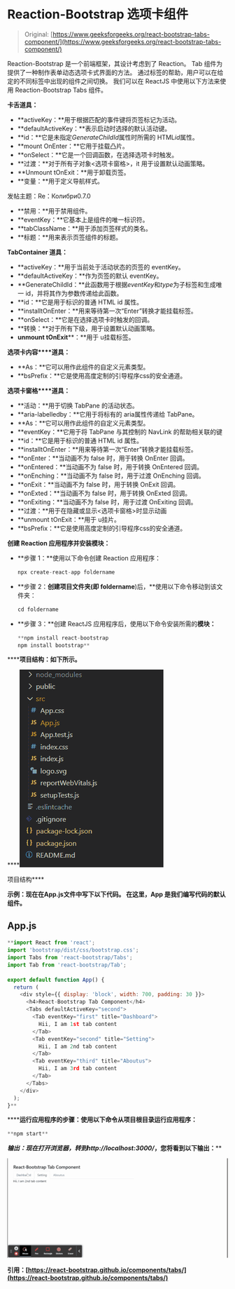 # Reaction-Bootstrap 选项卡组件

> Original: [https://www.geeksforgeeks.org/react-bootstrap-tabs-component/](https://www.geeksforgeeks.org/react-bootstrap-tabs-component/)

Reaction-Bootstrap 是一个前端框架，其设计考虑到了 Reaction。 Tab 组件为提供了一种制作表单动态选项卡式界面的方法。 通过标签的帮助，用户可以在给定的不同标签中出现的组件之间切换。 我们可以在 ReactJS 中使用以下方法来使用 Reaction-Bootstrap Tabs 组件。

**卡舌道具：**

*   **activeKey：**用于根据匹配的事件键将页签标记为活动。
*   **defaultActiveKey：**表示启动时选择的默认活动键。
*   **id：**它是未指定*GenerateChildId*属性时所需的 HTML*id*属性。
*   **mount OnEnter：**它用于挂载凸片。
*   **onSelect：**它是一个回调函数，在选择选项卡时触发。
*   **过渡：**对于所有子对象<选项卡窗格>，it 用于设置默认动画策略。
*   **Unmount tOnExit：**用于卸载页签。
*   **变量：**用于定义导航样式。

发帖主题：Re：Колибри0.7.0

*   **禁用：**用于禁用组件。
*   **eventKey：**它基本上是组件的唯一标识符。
*   **tabClassName：**用于添加页签样式的类名。
*   **标题：**用来表示页签组件的标题。

**TabContainer 道具：**

*   **activeKey：**用于当前处于活动状态的页签的 eventKey。
*   **defaultActiveKey：**作为页签的默认 eventKey。
*   **GenerateChildId：**此函数用于根据*eventKey*和*type*为子标签<TabPane>和<navItem>生成唯一 id，并将其作为参数传递给此函数。
*   **id：**它是用于标识的普通 HTML id 属性。
*   **installtOnEnter：**用来等待第一次“Enter”转换才能挂载标签。
*   **onSelect：**它是在选择选项卡时触发的回调。
*   **转换：**对于所有下级，用于设置默认动画策略。
*   **unmount tOnExit****：**用于 u挂载标签。

**选项卡内容****道具：**

*   **As：**它可以用作此组件的自定义元素类型。
*   **bsPrefix：**它是使用高度定制的引导程序css的安全通道。

**选项卡窗格****道具：**

*   **活动：**用于切换 TabPane 的活动状态。
*   **aria-labelledby：**它用于将标有的 aria属性传递给 TabPane。
*   **As：**它可以用作此组件的自定义元素类型。
*   **eventKey：**它用于将 TabPane 与其控制的 NavLink 的帮助相关联的键
*   **id：**它是用于标识的普通 HTML id 属性。
*   **installtOnEnter：**用来等待第一次“Enter”转换才能挂载标签。
*   **onEnter：**当动画不为 false 时，用于转换 OnEnter 回调。
*   **onEntered：**当动画不为 false 时，用于转换 OnEntered 回调。
*   **onEnching：**当动画不为 false 时，用于过渡 OnEnching 回调。
*   **onExit：**当动画不为 false 时，用于转换 OnExit 回调。
*   **onExted：**当动画不为 false 时，用于转换 OnExted 回调。
*   **onExiting：**当动画不为 false 时，用于过渡 OnExiting 回调。
*   **过渡：**用于在隐藏或显示<选项卡窗格>时显示动画
*   **unmount tOnExit：**用于 u挂片。
*   **bsPrefix：**它是使用高度定制的引导程序css的安全通道。

**创建 Reaction 应用程序并安装模块：**

*   **步骤 1：**使用以下命令创建 Reaction 应用程序：

    ```jsx
    npx create-react-app foldername
    ```

*   **步骤 2：**创建项目文件夹(即 foldername**)后，**使用以下命令移动到该文件夹：

    ```jsx
    cd foldername
    ```

*   **步骤 3：**创建 ReactJS 应用程序后，使用以下命令安装所需的****模块：****

    ```jsx
    **npm install react-bootstrap 
    npm install bootstrap**
    ```

******项目结构：**如下所示。****

****![](img/f04ae0d8b722a9fff0bd9bd138b29c23.png)

项目结构**** 

******示例：**现在在**App.js**文件中写下以下代码。 在这里，App 是我们编写代码的默认组件。****

## ****App.js****

```jsx
**import React from 'react';
import 'bootstrap/dist/css/bootstrap.css';
import Tabs from 'react-bootstrap/Tabs';
import Tab from 'react-bootstrap/Tab';

export default function App() {
  return (
    <div style={{ display: 'block', width: 700, padding: 30 }}>
      <h4>React-Bootstrap Tab Component</h4>
      <Tabs defaultActiveKey="second">
        <Tab eventKey="first" title="Dashboard">
          Hii, I am 1st tab content
        </Tab>
        <Tab eventKey="second" title="Setting">
          Hii, I am 2nd tab content
        </Tab>
        <Tab eventKey="third" title="Aboutus">
          Hii, I am 3rd tab content
        </Tab>
      </Tabs>
    </div>
  );
}**
```

******运行应用程序的步骤：**使用以下命令从项目根目录运行应用程序：****

```jsx
**npm start**
```

******输出：**现在打开浏览器，转到***http://localhost:3000/***，您将看到以下输出：****

****![](img/0f07892e87d08143abf76134f506e658.png)****

******引用：**[https://react-bootstrap.github.io/components/tabs/](https://react-bootstrap.github.io/components/tabs/)****